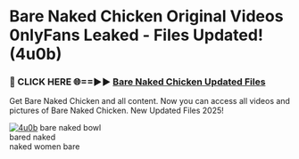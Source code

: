 # Bare Naked Chicken Original Videos 0nlyFans Leaked - Files Updated! (4u0b)

<h3>🔴 CLICK HERE 🌐==►► <a href="https://tinyurl.com/up5wt9bj" rel="nofollow">Bare Naked Chicken Updated Files</a></h3>

Get Bare Naked Chicken and all content. Now you can access all videos and pictures of Bare Naked Chicken. New Updated Files 2025!

[![4u0b](https://i.imgur.com/ABiUzMV.gif)](https://tinyurl.com/up5wt9bj)
bare naked bowl<br>
bared naked<br>
naked women bare